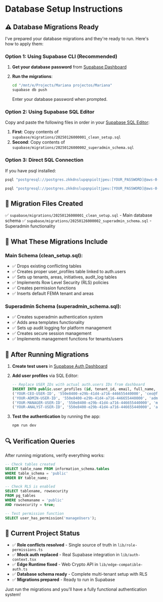 # Database Setup Instructions

## ⚠️ Database Migrations Ready

I've prepared your database migrations and they're ready to run. Here's how to apply them:

### Option 1: Using Supabase CLI (Recommended)

1. **Get your database password** from [Supabase Dashboard](https://supabase.com/dashboard/project/zkkdnslupqnpioltjpeu/settings/database)

2. **Run the migrations**:
   ```bash
   cd "/mnt/e/Projects/Mariana projectos/Mariana"
   supabase db push
   ```
   
   Enter your database password when prompted.

### Option 2: Using Supabase SQL Editor

Copy and paste the following files in order in your [Supabase SQL Editor](https://supabase.com/dashboard/project/zkkdnslupqnpioltjpeu/sql):

1. **First**: Copy contents of `supabase/migrations/20250126000001_clean_setup.sql`
2. **Second**: Copy contents of `supabase/migrations/20250126000002_superadmin_schema.sql`

### Option 3: Direct SQL Connection

If you have psql installed:
```bash
psql "postgresql://postgres.zkkdnslupqnpioltjpeu:[YOUR_PASSWORD]@aws-0-sa-east-1.pooler.supabase.com:5432/postgres" < supabase/migrations/20250126000001_clean_setup.sql

psql "postgresql://postgres.zkkdnslupqnpioltjpeu:[YOUR_PASSWORD]@aws-0-sa-east-1.pooler.supabase.com:5432/postgres" < supabase/migrations/20250126000002_superadmin_schema.sql
```

## 📁 Migration Files Created

✅ `supabase/migrations/20250126000001_clean_setup.sql` - Main database schema
✅ `supabase/migrations/20250126000002_superadmin_schema.sql` - Superadmin functionality

## 🔧 What These Migrations Include

### Main Schema (clean_setup.sql):
- ✅ Drops existing conflicting tables
- ✅ Creates proper user_profiles table linked to auth.users
- ✅ Sets up tenants, areas, initiatives, audit_log tables
- ✅ Implements Row Level Security (RLS) policies
- ✅ Creates permission functions
- ✅ Inserts default FEMA tenant and areas

### Superadmin Schema (superadmin_schema.sql):
- ✅ Creates superadmin authentication system
- ✅ Adds area templates functionality
- ✅ Sets up audit logging for platform management
- ✅ Creates secure session management
- ✅ Implements management functions for tenants/users

## 🚀 After Running Migrations

1. **Create test users** in [Supabase Auth Dashboard](https://supabase.com/dashboard/project/zkkdnslupqnpioltjpeu/auth/users)

2. **Add user profiles** via SQL Editor:
   ```sql
   -- Replace USER_IDs with actual auth.users IDs from dashboard
   INSERT INTO public.user_profiles (id, tenant_id, email, full_name, role, area) VALUES
   ('YOUR-CEO-USER-ID', '550e8400-e29b-41d4-a716-446655440000', 'ceo@fema-electricidad.com', 'CEO Test User', 'CEO', NULL),
   ('YOUR-ADMIN-USER-ID', '550e8400-e29b-41d4-a716-446655440000', 'admin@fema-electricidad.com', 'Admin Test User', 'Admin', NULL),
   ('YOUR-MANAGER-USER-ID', '550e8400-e29b-41d4-a716-446655440000', 'manager@fema-electricidad.com', 'Manager Test User', 'Manager', 'División Iluminación'),
   ('YOUR-ANALYST-USER-ID', '550e8400-e29b-41d4-a716-446655440000', 'analyst@fema-electricidad.com', 'Analyst Test User', 'Analyst', NULL);
   ```

3. **Test the authentication** by running the app:
   ```bash
   npm run dev
   ```

## 🔍 Verification Queries

After running migrations, verify everything works:

```sql
-- Check tables created
SELECT table_name FROM information_schema.tables 
WHERE table_schema = 'public' 
ORDER BY table_name;

-- Check RLS is enabled
SELECT tablename, rowsecurity 
FROM pg_tables 
WHERE schemaname = 'public' 
AND rowsecurity = true;

-- Test permission function
SELECT user_has_permission('manageUsers');
```

## 🎯 Current Project Status

- ✅ **Role conflicts resolved** - Single source of truth in `lib/role-permissions.ts`
- ✅ **Mock auth replaced** - Real Supabase integration in `lib/auth-context.tsx`
- ✅ **Edge Runtime fixed** - Web Crypto API in `lib/edge-compatible-auth.ts`
- ✅ **Database schema ready** - Complete multi-tenant setup with RLS
- ✅ **Migrations prepared** - Ready to run in Supabase

Just run the migrations and you'll have a fully functional authentication system!